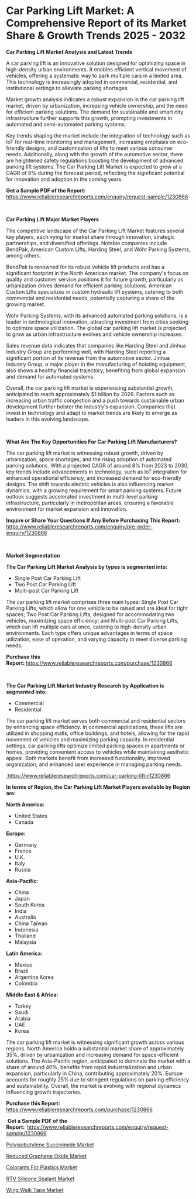 <p><h1>Car Parking Lift Market: A Comprehensive Report of its Market Share & Growth Trends 2025 - 2032</h1></p><p><strong>Car Parking Lift Market Analysis and Latest Trends</strong></p>
<p><p>A car parking lift is an innovative solution designed for optimizing space in high-density urban environments. It enables efficient vertical movement of vehicles, offering a systematic way to park multiple cars in a limited area. This technology is increasingly adopted in commercial, residential, and institutional settings to alleviate parking shortages.</p><p>Market growth analysis indicates a robust expansion in the car parking lift market, driven by urbanization, increasing vehicle ownership, and the need for efficient parking solutions. The demand for sustainable and smart city infrastructure further supports this growth, prompting investments in automated and semi-automated parking systems.</p><p>Key trends shaping the market include the integration of technology such as IoT for real-time monitoring and management, increasing emphasis on eco-friendly designs, and customization of lifts to meet various consumer needs. Additionally, along with the growth of the automotive sector, there are heightened safety regulations boosting the development of advanced parking lift systems. The Car Parking Lift Market is expected to grow at a CAGR of 8% during the forecast period, reflecting the significant potential for innovation and adoption in the coming years.</p></p>
<p><strong>Get a Sample PDF of the Report:&nbsp;</strong> <a href="https://www.reliableresearchreports.com/enquiry/request-sample/1230866?utm_campaign=2009&utm_medium=2&utm_source=Github&utm_content=ia&utm_term=30012025&utm_id=car-parking-lift">https://www.reliableresearchreports.com/enquiry/request-sample/1230866</a></p>
<p>&nbsp;</p>
<p><strong>Car Parking Lift Major Market Players</strong></p>
<p><p>The competitive landscape of the Car Parking Lift Market features several key players, each vying for market share through innovation, strategic partnerships, and diversified offerings. Notable companies include BendPak, American Custom Lifts, Harding Steel, and Wöhr Parking Systems, among others.</p><p>BendPak is renowned for its robust vehicle lift products and has a significant footprint in the North American market. The company's focus on quality and customer service positions it for future growth, particularly as urbanization drives demand for efficient parking solutions. American Custom Lifts specializes in custom hydraulic lift systems, catering to both commercial and residential needs, potentially capturing a share of the growing market.</p><p>Wöhr Parking Systems, with its advanced automated parking solutions, is a leader in technological innovation, attracting investment from cities seeking to optimize space utilization. The global car parking lift market is projected to grow as urban infrastructure evolves and vehicle ownership increases.</p><p>Sales revenue data indicates that companies like Harding Steel and Jinhua Industry Group are performing well, with Harding Steel reporting a significant portion of its revenue from the automotive sector. Jinhua Industry Group, a major player in the manufacturing of hoisting equipment, also shows a healthy financial trajectory, benefiting from global expansion and demand for automated systems.</p><p>Overall, the car parking lift market is experiencing substantial growth, anticipated to reach approximately $1 billion by 2026. Factors such as increasing urban traffic congestion and a push towards sustainable urban development further bolster the industry's expansion. Companies that invest in technology and adapt to market trends are likely to emerge as leaders in this evolving landscape.</p></p>
<p>&nbsp;</p>
<p><strong>What Are The Key Opportunities For Car Parking Lift Manufacturers?</strong></p>
<p><p>The car parking lift market is witnessing robust growth, driven by urbanization, space shortages, and the rising adoption of automated parking solutions. With a projected CAGR of around 8% from 2023 to 2030, key trends include advancements in technology, such as IoT integration for enhanced operational efficiency, and increased demand for eco-friendly designs. The shift towards electric vehicles is also influencing market dynamics, with a growing requirement for smart parking systems. Future outlook suggests accelerated investment in multi-level parking infrastructure, particularly in metropolitan areas, ensuring a favorable environment for market expansion and innovation.</p></p>
<p><strong>Inquire or Share Your Questions If Any Before Purchasing This Report:</strong> <a href="https://www.reliableresearchreports.com/enquiry/pre-order-enquiry/1230866?utm_campaign=2009&utm_medium=2&utm_source=Github&utm_content=ia&utm_term=30012025&utm_id=car-parking-lift">https://www.reliableresearchreports.com/enquiry/pre-order-enquiry/1230866</a></p>
<p>&nbsp;</p>
<p><strong>Market Segmentation</strong></p>
<p><strong>The Car Parking Lift Market Analysis by types is segmented into:</strong></p>
<p><ul><li>Single Post Car Parking Lift</li><li>Two Post Car Parking Lift</li><li>Multi-post Car Parking Lift</li></ul></p>
<p><p>The car parking lift market comprises three main types: Single Post Car Parking Lifts, which allow for one vehicle to be raised and are ideal for tight spaces; Two Post Car Parking Lifts, designed for accommodating two vehicles, maximizing space efficiency; and Multi-post Car Parking Lifts, which can lift multiple cars at once, catering to high-density urban environments. Each type offers unique advantages in terms of space utilization, ease of operation, and varying capacity to meet diverse parking needs.</p></p>
<p><strong>Purchase this Report:&nbsp;</strong><a href="https://www.reliableresearchreports.com/purchase/1230866?utm_campaign=2009&utm_medium=2&utm_source=Github&utm_content=ia&utm_term=30012025&utm_id=car-parking-lift">https://www.reliableresearchreports.com/purchase/1230866</a></p>
<p>&nbsp;</p>
<p><strong>The Car Parking Lift Market Industry Research by Application is segmented into:</strong></p>
<p><ul><li>Commercial</li><li>Residential</li></ul></p>
<p><p>The car parking lift market serves both commercial and residential sectors by enhancing space efficiency. In commercial applications, these lifts are utilized in shopping malls, office buildings, and hotels, allowing for the rapid movement of vehicles and maximizing parking capacity. In residential settings, car parking lifts optimize limited parking spaces in apartments or homes, providing convenient access to vehicles while maintaining aesthetic appeal. Both markets benefit from increased functionality, improved organization, and enhanced user experience in managing parking needs.</p></p>
<p><a href="https://www.reliableresearchreports.com/car-parking-lift-r1230866?utm_campaign=2009&utm_medium=2&utm_source=Github&utm_content=ia&utm_term=30012025&utm_id=car-parking-lift">&nbsp;https://www.reliableresearchreports.com/car-parking-lift-r1230866</a></p>
<p><strong>In terms of Region, the Car Parking Lift Market Players available by Region are:</strong></p>
<p>
    <p> <strong> North America: </strong>
        <ul>
            <li>United States</li>
            <li>Canada</li>
        </ul>
        </p> 
    <p> <strong> Europe: </strong>
        <ul>
            <li>Germany</li>
            <li>France</li>
            <li>U.K.</li>
            <li>Italy</li>
            <li>Russia</li>
        </ul>
        </p> 
    <p> <strong> Asia-Pacific: </strong>
        <ul>
            <li>China</li>
            <li>Japan</li>
            <li>South Korea</li>
            <li>India</li>
            <li>Australia</li>
            <li>China Taiwan</li>
            <li>Indonesia</li>
            <li>Thailand</li>
            <li>Malaysia</li>
        </ul>
        </p> 
    <p> <strong> Latin America: </strong>
        <ul>
            <li>Mexico</li>
            <li>Brazil</li>
            <li>Argentina Korea</li>
            <li>Colombia</li>
        </ul>
        </p> 
    <p> <strong> Middle East & Africa: </strong>
        <ul>
            <li>Turkey</li>
            <li>Saudi</li>
            <li>Arabia</li>
            <li>UAE</li>
            <li>Korea</li>
        </ul>
    </p>
    </p>
<p><p>The car parking lift market is witnessing significant growth across various regions. North America holds a substantial market share of approximately 35%, driven by urbanization and increasing demand for space-efficient solutions. The Asia-Pacific region, anticipated to dominate the market with a share of around 40%, benefits from rapid industrialization and urban expansion, particularly in China, contributing approximately 20%. Europe accounts for roughly 25% due to stringent regulations on parking efficiency and sustainability. Overall, the market is evolving with regional dynamics influencing growth trajectories.</p></p>
<p><strong>Purchase this Report: </strong><a href="https://www.reliableresearchreports.com/purchase/1230866?utm_campaign=2009&utm_medium=2&utm_source=Github&utm_content=ia&utm_term=30012025&utm_id=car-parking-lift">https://www.reliableresearchreports.com/purchase/1230866</a></p>
<p>&nbsp;<strong>Get a Sample PDF of the Report:&nbsp;&nbsp;</strong><a href="https://www.reliableresearchreports.com/enquiry/request-sample/1230866?utm_campaign=2009&utm_medium=2&utm_source=Github&utm_content=ia&utm_term=30012025&utm_id=car-parking-lift">https://www.reliableresearchreports.com/enquiry/request-sample/1230866</a></p>
<p><strong></strong></p>
<p><p><a href="https://github.com/rileymgdorcas/Market-Research-Report-List-1/blob/main/polyisobutylene-succinimide-market.md?utm_campaign=2009&utm_medium=2&utm_source=Github&utm_content=ia&utm_term=30012025&utm_id=car-parking-lift">Polyisobutylene Succinimide Market</a></p><p><a href="https://github.com/SamiaChowdhury801/Market-Research-Report-List-1/blob/main/reduced-graphene-oxide-market.md?utm_campaign=2009&utm_medium=2&utm_source=Github&utm_content=ia&utm_term=30012025&utm_id=car-parking-lift">Reduced Graphene Oxide Market</a></p><p><a href="https://github.com/LilianFaulkner65/Market-Research-Report-List-1/blob/main/colorants-for-plastics-market.md?utm_campaign=2009&utm_medium=2&utm_source=Github&utm_content=ia&utm_term=30012025&utm_id=car-parking-lift">Colorants For Plastics Market</a></p><p><a href="https://github.com/locarol73/Market-Research-Report-List-1/blob/main/rtv-silicone-sealant-market.md?utm_campaign=2009&utm_medium=2&utm_source=Github&utm_content=ia&utm_term=30012025&utm_id=car-parking-lift">RTV Silicone Sealant Market</a></p><p><a href="https://github.com/lehumiston1971679/Market-Research-Report-List-1/blob/main/wing-walk-tape-market.md?utm_campaign=2009&utm_medium=2&utm_source=Github&utm_content=ia&utm_term=30012025&utm_id=car-parking-lift">Wing Walk Tape Market</a></p></p>